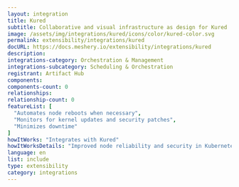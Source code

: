 ```yaml
---
layout: integration
title: Kured
subtitle: Collaborative and visual infrastructure as design for Kured
image: /assets/img/integrations/kured/icons/color/kured-color.svg
permalink: extensibility/integrations/kured
docURL: https://docs.meshery.io/extensibility/integrations/kured
description: 
integrations-category: Orchestration & Management
integrations-subcategory: Scheduling & Orchestration
registrant: Artifact Hub
components: 
components-count: 0
relationships: 
relationship-count: 0
featureList: [
  "Automates node reboots when necessary",
  "Monitors for kernel updates and security patches",
  "Minimizes downtime"
]
howItWorks: "Integrates with Kured"
howItWorksDetails: "Improved node reliability and security in Kubernetes"
language: en
list: include
type: extensibility
category: integrations
---
```

